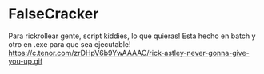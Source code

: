 # FalseCracker
Para rickrollear gente, script kiddies, lo que quieras! Esta hecho en batch y otro en .exe para que sea ejecutable!
https://c.tenor.com/zrDHpV6b9YwAAAAC/rick-astley-never-gonna-give-you-up.gif
